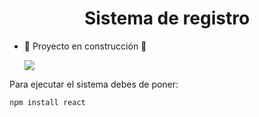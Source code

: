 <h1 align="center"> Sistema de registro </h1>

- :construction: Proyecto en construcción :construction:

   <p align="left">
   <img src="https://img.shields.io/badge/STATUS-EN%20DESAROLLO-green">
   </p>
  
Para ejecutar el sistema debes de poner:

``` npm install react ```
